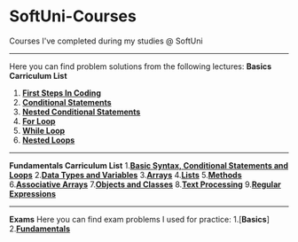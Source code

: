 # SoftUni-Courses
Courses I've completed during my studies @ SoftUni
***
Here you can find problem solutions from the following lectures:
**Basics Carriculum List**

1. [**First Steps In Coding**](https://github.com/IvalinaNenova/SoftUni-Courses/tree/main/Basics/01.First-Steps-In-Coding)
2. [**Conditional Statements**](https://github.com/IvalinaNenova/SoftUni-Courses/tree/main/Basics/02.Conditional-Statements)
3. [**Nested Conditional Statements**](https://github.com/IvalinaNenova/SoftUni-Courses/tree/main/Basics/03.Nested-Conditional-Statements)
4. [**For Loop**](https://github.com/IvalinaNenova/SoftUni-Courses/tree/main/Basics/04.For-Loop)
5. [**While Loop**](https://github.com/IvalinaNenova/SoftUni-Courses/tree/main/Basics/05.While-Loop)
6. [**Nested Loops**](https://github.com/IvalinaNenova/SoftUni-Courses/tree/main/Basics/06.Nested-Loops)
***
**Fundamentals Carriculum List**
1.[**Basic Syntax, Conditional Statements and Loops**](https://github.com/IvalinaNenova/SoftUni-Courses/tree/main/Fundamentals/01.Basic-Syntax)
2.[**Data Types and Variables**](https://github.com/IvalinaNenova/SoftUni-Courses/tree/main/Fundamentals/02.Data-Types-And-Variables)
3.[**Arrays**](https://github.com/IvalinaNenova/SoftUni-Courses/tree/main/Fundamentals/03.Arrays)
4.[**Lists**](https://github.com/IvalinaNenova/SoftUni-Courses/tree/main/Fundamentals/04.Lists)
5.[**Methods**](https://github.com/IvalinaNenova/SoftUni-Courses/tree/main/Fundamentals/05.Methods)
6.[**Associative Arrays**](https://github.com/IvalinaNenova/SoftUni-Courses/tree/main/Fundamentals/06.Associative%20Arrays)
7.[**Objects and Classes**](https://github.com/IvalinaNenova/SoftUni-Courses/tree/main/Fundamentals/07.Objects%20and%20Classes)
8.[**Text Processing**](https://github.com/IvalinaNenova/SoftUni-Courses/tree/main/Fundamentals/08.Text%20Processing)
9.[**Regular Expressions**](https://github.com/IvalinaNenova/SoftUni-Courses/tree/main/Fundamentals/09.Regular%20Expressions)
***
**Exams**
Here you can find exam problems I used for practice:
1.[**Basics**]
2.[**Fundamentals**](https://github.com/IvalinaNenova/SoftUni-Courses/tree/main/Fundamentals/Exam%20Practice)
